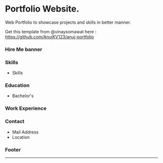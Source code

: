 # Portfolio Website.
Web Portfolio to showcase projects and skills in better manner. 

Get this template from @vinaysomawat here : https://github.com/AnujKV123/anuj-portfolio


### Hire Me banner
### Skills
* Skills
### Education
* Bachelor's
### Work Experience
### Contact
* Mail Address
* Location

### Footer
------------------------------------------------------------------